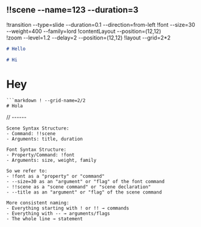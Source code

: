 ## !!scene --name=123 --duration=3
!transition --type=slide --duration=0.1 --direction=from-left
!font --size=30 --weight=400 --family=lord
!contentLayout --position=(12,12)  
!zoom --level=1.2 --delay=2 --position=(12,12)
!layout --grid=2*2 
```markdown ! --grid-name=1/1 
# Hello

```
```markdown ! --grid-name=1/2
# Hi

```
# Hey

```
```markdown ! --grid-name=2/2
# Hola

```


// ------
```
Scene Syntax Structure:
- Command: !!scene  
- Arguments: title, duration

Font Syntax Structure:
- Property/Command: !font
- Arguments: size, weight, family

So we refer to:
- !font as a "property" or "command" 
- --size=30 as an "argument" or "flag" of the font command
- !!scene as a "scene command" or "scene declaration"
- --title as an "argument" or "flag" of the scene command

More consistent naming:
- Everything starting with ! or !! → commands
- Everything with -- → arguments/flags
- The whole line → statement
```
